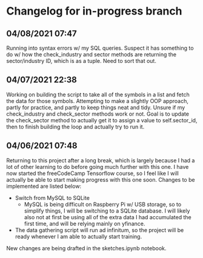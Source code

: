 # Changelog for in-progress branch

## 04/08/2021 07:47
Running into syntax errors w/ my SQL queries. Suspect it has something to do w/ how the check_industry and sector methods are returning the sector/industry ID, which is as a tuple. Need to sort that out.

## 04/07/2021 22:38
Working on building the script to take all of the symbols in a list and fetch the data for those symbols. Attempting to make a slightly OOP approach, partly for practice, and partly to keep things neat and tidy. Unsure if my check_industry and check_sector methods work or not. Goal is to update the check_sector method to actually get it to assign a value to self.sector_id, then to finish building the loop and actually try to run it.

## 04/06/2021 07:48
Returning to this project after a long break, which is largely because I had a lot of other learning to do before going much further with this one. I have now started the freeCodeCamp Tensorflow course, so I feel like I will actually be able to start making progress with this one soon. Changes to be implemented are listed below:

- Switch from MySQL to SQLite
    - MySQL is being difficult on Raspberry Pi w/ USB storage, so to simplify things, I will be switching to a SQLite database. I will likely also not at first be using all of the extra data I had accumulated the first time, and will be relying mainly on yfinance.
- The data gathering script will run ad infinitum, so the project will be ready whenever I am able to actually start training. 

New changes are being drafted in the sketches.ipynb notebook.